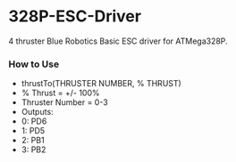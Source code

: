 # 328P-ESC-Driver
4 thruster Blue Robotics Basic ESC driver for ATMega328P.

### How to Use  
- thrustTo(THRUSTER NUMBER, % THRUST)
- % Thrust = +/- 100%
- Thruster Number = 0-3
- Outputs:
- 0:  PD6
- 1:  PD5
- 2:  PB1
- 3:  PB2
